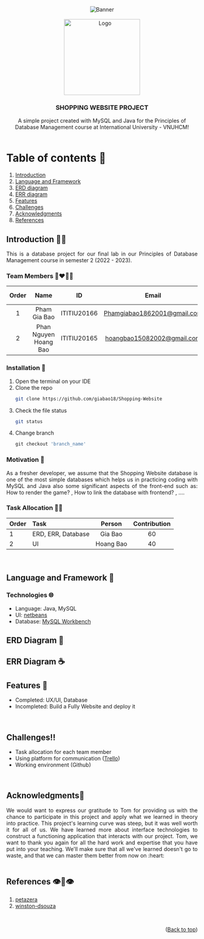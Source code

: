 
<div id="top" align="center">
<img src="screenshots/Banner_For_Readme.png" alt="Banner">
</div>


<!-- PROJECT LOGO -->
<br />
<div align="center">
  <a href="https://github.com/Nhathuy1305/OOP_BOMBERMAN_GAME.git">
    <img src="res/images/ttsalpha4.0@0.5x.png" alt="Logo" width="200" height="200">
  </a>

  <h3 align="center">SHOPPING WEBSITE PROJECT</h3>

  <p align="center">
    A simple project created with MySQL and Java for the Principles of Database Management course at International University - VNUHCM!
    <br />
    <br />
  </p>
</div>

<!-- TABLE OF CONTENTS -->
# Table of contents :round_pushpin:
1. [Introduction](#Introduction)
2. [Language and Framework](#LanguageandFramework)
3. [ERD diagram](#ERD-diagram)
3. [ERR diagram](#ERR-diagram)
4. [Features](#Features)
5. [Challenges](#Challenges)
6. [Acknowledgments](#Acknowledgments)
7. [References](#References)


<!-- ABOUT THE PROJECT -->

## Introduction <a name="Introduction"></a> :face_in_clouds:

<div align="center">
<img src="screenshots/Intro.gif" alt="">
</div>

<div style="text-align:justify">
This is a database project for our final lab in our Principles of Database Management course in semester 2 (2022 - 2023).
</div>

### Team Members :couplekiss_man_man:

| Order |         Name          |     ID      |            Email            |                       Github account                        |                              Facebook                              |
| :---: | :-------------------: | :---------: | :-------------------------: | :---------------------------------------------------------: | :----------------------------------------------------------------: |
|   1   |     Pham Gia Bao      | ITITIU20166 | Phamgiabao1862001@gmail.com |           [giabao18](https://github.com/giabao18)           | [Gia Bảo](https://www.facebook.com/profile.php?id=100007374601572) |
|   2   | Phan Nguyen Hoang Bao | ITITIU20165 | hoangbao15082002@gmail.com  | [Mr@JEY](https://github.com/PhanNguyenHoangBao-ITITIU20165) |         [Hoàng Bảo](https://www.facebook.com/kuma.jeyruei)         |
### Installation :dart: 

1. Open the terminal on your IDE
2. Clone the repo
   ```sh
   git clone https://github.com/giabao18/Shopping-Website
   ```
3. Check the file status
   ```sh
   git status
   ```
4. Change branch
   ```js
   git checkout 'branch_name'
   ```

### Motivation :mechanical_arm:

<div style="text-align:justify">
As a fresher developer, we assume that the Shopping Website database is one of the most simple databases which helps us in practicing coding with MySQL and Java also some significant aspects of the front-end such as: How to render the game? , How to link the database with frontend? , ….
</div>

### Task Allocation :ok_man:

| Order | Task                                    |  Person   | Contribution |
| :---- | :-------------------------------------- | :-------: | :----------: |
| 1     | ERD, ERR, Database                |  Gia Bao  |      60      |
| 2     | UI                            | Hoang Bao |      40      |


<br />

## Language and Framework <a name="LanguageandFramework"></a> :sloth:
### Technologies :globe_with_meridians:

- Language: Java, MySQL
- UI: [netbeans](https://netbeans.apache.org/)
- Database: [MySQL Workbench](https://www.mysql.com/products/workbench/)
  


## ERD Diagram<a name="ERD-diagram"></a> :tea:
<!-- ![](UML_Diagrams/Control.jpeg) -->



## ERR Diagram<a name="ERR-diagram"></a> ☕




<!-- FEATURES -->
## Features<a name="Features"> :triangular_flag_on_post:
- Completed: UX/UI, Database
- Incompleted: Build a Fully Website and deploy it
<br />

<!-- CHALLENGES -->
## Challenges<a name="Challenges">:bangbang:

- Task allocation for each team member
- Using platform for communication ([Trello](https://trello.com/b/Ac0ISkzt/bomber-game-oop-project-2022))
- Working environment (Github)
<br />
	
## Acknowledgments<a name="Acknowledgments">:brain:
<div style="text-align:justify">
We would want to express our gratitude to Tom for providing us with the chance to
participate in this project and apply what we learned in theory into practice. This project's
learning curve was steep, but it was well worth it for all of us. We have learned more about interface technologies to construct a functioning application
that interacts with our project. Tom, we want to thank you again for all the hard work and expertise that you have
put into your teaching. We'll make sure that all we've learned doesn't go to waste, and that
we can master them better from now on :heart:
</div>

<br />


## References<a name="References">  :eye::tongue::eye:
1. [petazera](https://github.com/petazeta/youronlineshop)
2. [winston-dsouza](https://github.com/winston-dsouza/ecommerce-website)
<br />

<p align="right">(<a href="#top">Back to top</a>)</p>

<!-- MARKDOWN LINKS & IMAGES -->
